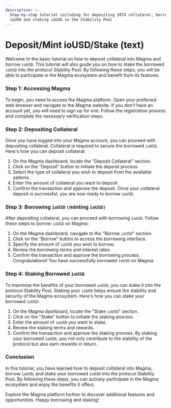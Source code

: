 ```yaml
---
description: >-
  Step-by-step tutorial including for depositing IOTX collateral, borrowing
  ioUSD and staking ioUSD in the Stability Pool
---
```


# Deposit/Mint ioUSD/Stake (text)

Welcome to the basic tutorial on how to deposit collateral into Magma and borrow `ioUSD`. This tutorial will also guide you on how to stake the borrowed `ioUSD` into the protocol Stability Pool. By following these steps, you will be able to participate in the Magma ecosystem and benefit from its features.

### Step 1: Accessing Magma

To begin, you need to access the Magma platform. Open your preferred web browser and navigate to the Magma website. If you don't have an account yet, you will need to sign up for one. Follow the registration process and complete the necessary verification steps.&#x20;

### Step 2: Depositing Collateral

Once you have logged into your Magma account, you can proceed with depositing collateral. Collateral is required to secure the borrowed `ioUSD`. Here's how you can deposit collateral:

1. On the Magma dashboard, locate the "Deposit Collateral" section.
2. Click on the "Deposit" button to initiate the deposit process.
3. Select the type of collateral you wish to deposit from the available options.
4. Enter the amount of collateral you want to deposit.
5. Confirm the transaction and approve the deposit. Once your collateral deposit is successful, you are now ready to borrow `ioUSD`.

### Step 3: Borrowing `ioUSD` `(`minting `ioUSD)`

After depositing collateral, you can proceed with borrowing `ioUSD`. Follow these steps to borrow `ioUSD` on Magma:

1. On the Magma dashboard, navigate to the "Borrow `ioUSD`" section.
2. Click on the "Borrow" button to access the borrowing interface.
3. Specify the amount of `ioUSD` you wish to borrow.
4. Review the borrowing terms and interest rates.
5. Confirm the transaction and approve the borrowing process. Congratulations! You have successfully borrowed `ioUSD` on Magma.

### Step 4: Staking Borrowed `ioUSD`

To maximize the benefits of your borrowed `ioUSD`, you can stake it into the protocol Stability Pool. Staking your `ioUSD` helps ensure the stability and security of the Magma ecosystem. Here's how you can stake your borrowed `ioUSD`:

1. On the Magma dashboard, locate the "Stake `ioUSD`" section.
2. Click on the "Stake" button to initiate the staking process.
3. Enter the amount of `ioUSD` you want to stake.
4. Review the staking terms and rewards.
5. Confirm the transaction and approve the staking process. By staking your borrowed `ioUSD`, you not only contribute to the stability of the protocol but also earn rewards in return.

### Conclusion

In this tutorial, you have learned how to deposit collateral into Magma, borrow `ioUSD`, and stake your borrowed `ioUSD` into the protocol Stability Pool. By following these steps, you can actively participate in the Magma ecosystem and enjoy the benefits it offers.

Explore the Magma platform further to discover additional features and opportunities. Happy borrowing and staking!
